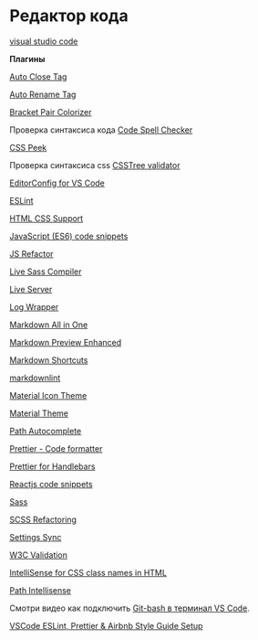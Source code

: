 # Редактор кода

[visual studio code](https://code.visualstudio.com/)

**Плагины**

[Auto Close Tag](https://marketplace.visualstudio.com/items?itemName=formulahendry.auto-close-tag)

[Auto Rename Tag](https://marketplace.visualstudio.com/items?itemName=formulahendry.auto-rename-tag)

[Bracket Pair Colorizer](https://marketplace.visualstudio.com/items?itemName=CoenraadS.bracket-pair-colorizer)

Проверка синтаксиса кода
[Code Spell Checker](https://marketplace.visualstudio.com/items?itemName=streetsidesoftware.code-spell-checker)

[CSS Peek](https://marketplace.visualstudio.com/items?itemName=pranaygp.vscode-css-peek)

Проверка синтаксиса css
[CSSTree validator](https://marketplace.visualstudio.com/items?itemName=smelukov.vscode-csstree)

[EditorConfig for VS Code](https://marketplace.visualstudio.com/items?itemName=EditorConfig.EditorConfig)

[ESLint](https://marketplace.visualstudio.com/items?itemName=dbaeumer.vscode-eslint)

[HTML CSS Support](https://marketplace.visualstudio.com/items?itemName=ecmel.vscode-html-css)

[JavaScript (ES6) code snippets](https://marketplace.visualstudio.com/items?itemName=xabikos.JavaScriptSnippets)

[JS Refactor](https://marketplace.visualstudio.com/items?itemName=cmstead.jsrefactor)

[Live Sass Compiler](https://marketplace.visualstudio.com/items?itemName=ritwickdey.live-sass)

[Live Server](https://marketplace.visualstudio.com/items?itemName=ritwickdey.LiveServer)

[Log Wrapper](https://marketplace.visualstudio.com/items?itemName=chrisvltn.log-wrapper-for-vscode)

[Markdown All in One](https://marketplace.visualstudio.com/items?itemName=yzhang.markdown-all-in-one)

[Markdown Preview Enhanced](https://marketplace.visualstudio.com/items?itemName=shd101wyy.markdown-preview-enhanced)

[Markdown Shortcuts](https://marketplace.visualstudio.com/items?itemName=mdickin.markdown-shortcuts)

[markdownlint](https://marketplace.visualstudio.com/items?itemName=DavidAnson.vscode-markdownlint)

[Material Icon Theme](https://marketplace.visualstudio.com/items?itemName=PKief.material-icon-theme)

[Material Theme](https://marketplace.visualstudio.com/items?itemName=Equinusocio.vsc-material-theme)

[Path Autocomplete](https://marketplace.visualstudio.com/items?itemName=ionutvmi.path-autocomplete)

[Prettier - Code formatter](https://marketplace.visualstudio.com/items?itemName=esbenp.prettier-vscode)

[Prettier for Handlebars](https://marketplace.visualstudio.com/items?itemName=Alonski.prettier-for-handlebars-vscode)

[Reactjs code snippets](https://marketplace.visualstudio.com/items?itemName=xabikos.ReactSnippets)

[Sass](https://marketplace.visualstudio.com/items?itemName=syler.sass-indented)

[SCSS Refactoring](https://marketplace.visualstudio.com/items?itemName=lukazakrajsek.scss-refactoring)

[Settings Sync](https://marketplace.visualstudio.com/items?itemName=Shan.code-settings-sync)

[W3C Validation](https://marketplace.visualstudio.com/items?itemName=Umoxfo.vscode-w3cvalidation)

[IntelliSense for CSS class names in HTML](https://marketplace.visualstudio.com/items?itemName=Zignd.html-css-class-completion)

[Path Intellisense](https://marketplace.visualstudio.com/items?itemName=Zignd.html-css-class-completion)

Смотри видео как подключить [Git-bash в терминал VS Сode](https://www.youtube.com/watch?v=6HEB72EczL8).

[VSCode ESLint, Prettier & Airbnb Style Guide Setup](https://www.youtube.com/watch?v=SydnKbGc7W8&t=405s)
